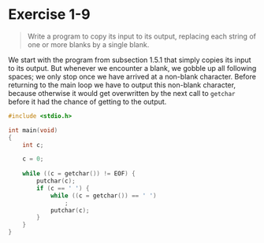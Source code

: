 # Exercise 1-9

> Write a program to copy its input to its output, replacing each string of one or more blanks by a single blank.



We start with the program from subsection 1.5.1 that simply copies its input to its output.
But whenever we encounter a blank, we gobble up all following spaces;
we only stop once we have arrived at a non-blank character.
Before returning to the main loop we have to output this non-blank character, because otherwise it would get overwritten by the next call to `getchar` before it had the chance of getting to the output.
```c
#include <stdio.h>

int main(void)
{
	int c;

	c = 0;
	
	while ((c = getchar()) != EOF) {
		putchar(c);
		if (c == ' ') {
			while ((c = getchar()) == ' ')
				;
			putchar(c);
		}
	}
}
```
